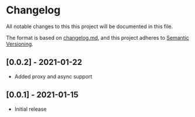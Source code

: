 # Changelog

All notable changes to this this project will be documented in this file.

The format is based on [changelog.md](https://changelog.md/),
and this project adheres to [Semantic Versioning](https://semver.org/spec/v2.0.0.html).

## [0.0.2] - 2021-01-22
- Added proxy and async support

## [0.0.1] - 2021-01-15
- Initial release